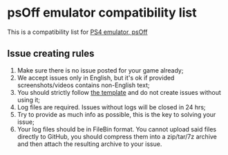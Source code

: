 # psOff emulator compatibility list

This is a compatibility list for [PS4 emulator, psOff](https://github.com/SysRay/psOff_public)

## Issue creating rules
1. Make sure there is no issue posted for your game already;
2. We accept issues only in English, but it's ok if provided screenshots/videos contains non-English text;
3. You should strictly follow [the template](https://github.com/SysRay/psOff_compatibility/issues/new?template=game_report.yml) and do not create issues without using it;
4. Log files are required. Issues without logs will be closed in 24 hrs;
5. Try to provide as much info as possible, this is the key to solving your issue;
6. Your log files should be in FileBin format. You cannot upload said files directly to GitHub, you should compress them into a zip/tar/7z archive and then attach the resulting archive to your issue.
